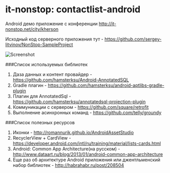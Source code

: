 # it-nonstop: contactlist-android

Android демо приложение с конференции http://it-nonstop.net/city/kherson

Исходный код серверного приложения тут - https://github.com/sergey-litvinov/NonStop-SampleProject

![Screenshot](https://github.com/hamsterksu/it-nonstop-contactlist-android/blob/master/it-nonstop-screenshot-android.png)

###Список используемых библиотек

1. Даза данных и контент провайдер - https://github.com/hamsterksu/Android-AnnotatedSQL
2. Gradle плагин - https://github.com/hamsterksu/android-aptlibs-gradle-plugin
3. Плагин для AnnotatedSql - https://github.com/hamsterksu/annotatedsql-projection-plugin
4. Коммуникации с сервером - https://github.com/square/retrofit
5. Выполнение асинхронных команд - https://github.com/telly/groundy

###Список полезных ресурсов

1. Иконки - http://romannurik.github.io/AndroidAssetStudio
2. RecyclerView + CardView - https://developer.android.com/intl/ru/training/material/lists-cards.html
3. Android: Common App Architecture(на русском) - http://www.dataart.ru/blog/2013/01/android-common-app-architecture
4. Еще раз об архитектуре Android приложения или джентльменский набор библиотек - http://habrahabr.ru/post/208504
